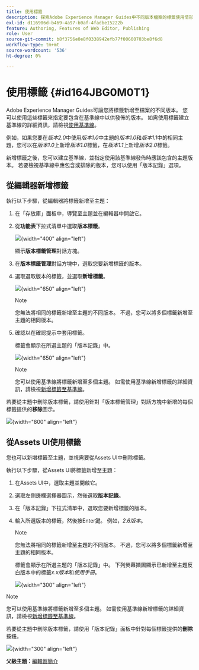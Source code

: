 ```yaml
---
title: 使用標籤
description: 探索Adobe Experience Manager Guides中不同版本檔案的標籤使用情形。 瞭解如何在主題版本中新增或刪除標籤。
exl-id: d116906d-b469-4a97-b0af-4fadbe15222b
feature: Authoring, Features of Web Editor, Publishing
role: User
source-git-commit: b8f3756e0e8f0338942efb77f00600703be8f6d8
workflow-type: tm+mt
source-wordcount: '536'
ht-degree: 0%

---
```


# 使用標籤 {#id164JBG0M0T1}

Adobe Experience Manager Guides可讓您將標籤新增至檔案的不同版本。 您可以使用這些標籤來指定要包含在基準線中以供發佈的版本。 如需使用標籤建立基準線的詳細資訊，請檢視[使用基準線](generate-output-use-baseline-for-publishing.md#)。

例如，如果您要在&#x200B;*版本2.0*&#x200B;中使用&#x200B;*版本1.0*&#x200B;中主題的&#x200B;*版本1.0*&#x200B;和&#x200B;*版本1.1*&#x200B;中的相同主題，您可以在&#x200B;*版本1.0*&#x200B;上新增&#x200B;*版本1.0*&#x200B;標籤，在&#x200B;*版本1.1*&#x200B;上新增&#x200B;*版本2.0*&#x200B;標籤。

新增標籤之後，您可以建立基準線，並指定使用該基準線發佈時應該包含的主題版本。 若要檢視基準線中應包含或排除的版本，您可以使用「版本記錄」選項。

## 從編輯器新增標籤

執行以下步驟，從編輯器將標籤新增至主題：

1. 在「存放庫」面板中，導覽至主題並在編輯器中開啟它。
1. 從&#x200B;**功能表**&#x200B;下拉式清單中選取&#x200B;**版本標籤**。

   ![](images/version-label-option.png){width="400" align="left"}

   顯示&#x200B;**版本標籤管理**&#x200B;對話方塊。

1. 在&#x200B;**版本標籤管理**&#x200B;對話方塊中，選取您要新增標籤的版本。
1. 選取選取版本的標籤，並選取&#x200B;**新增標籤**。

   ![](images/version-label-management-dialog-new.png){width="650" align="left"}

   >[!NOTE]
   >
   > 您無法將相同的標籤新增至主題的不同版本。 不過，您可以將多個標籤新增至主題的相同版本。
1. 確認以在確認提示中套用標籤。

   標籤會顯示在所選主題的「版本記錄」中。

   ![](images/label-comparison-version-history.png){width="650" align="left"}

   >[!NOTE]
   >
   > 您可以使用基準線將標籤新增至多個主題。 如需使用基準線新增標籤的詳細資訊，請檢視[新增標籤至基準線](generate-output-use-baseline-for-publishing.md#id184KD0T305Z)。

若要從主題中刪除版本標籤，請使用針對「版本標籤管理」對話方塊中新增的每個標籤提供的&#x200B;**移除**&#x200B;圖示。

![](images/remove-version-label.png){width="800" align="left"}


## 從Assets UI使用標籤

您也可以新增標籤至主題，並視需要從Assets UI中刪除標籤。

執行以下步驟，從Assets UI將標籤新增至主題：

1. 在Assets UI中，選取主題並開啟它。
1. 選取左側邊欄選擇器圖示，然後選取&#x200B;**版本記錄**。
1. 在「版本記錄」下拉式清單中，選取您要新增標籤的版本。
1. 輸入所選版本的標籤，然後按Enter鍵。 例如，*2.6版本*。

   >[!NOTE]
   >
   > 您無法將相同的標籤新增至主題的不同版本。 不過，您可以將多個標籤新增至主題的相同版本。

   標籤會顯示在所選主題的「版本記錄」中。 下列熒幕擷圖顯示已新增至主題反白版本中的標籤&#x200B;*x.x版本*&#x200B;和&#x200B;*使用手冊*。

   ![](images/labels.png){width="300" align="left"}

>[!NOTE]
>
> 您可以使用基準線將標籤新增至多個主題。 如需使用基準線新增標籤的詳細資訊，請檢視[新增標籤至基準線](generate-output-use-baseline-for-publishing.md#id184KD0T305Z)。

若要從主題中刪除版本標籤，請使用「版本記錄」面板中針對每個標籤提供的&#x200B;**刪除**&#x200B;按鈕。

![](images/delete-labels.png){width="300" align="left"}


**父級主題：**[&#x200B;編輯器簡介](web-editor.md)
